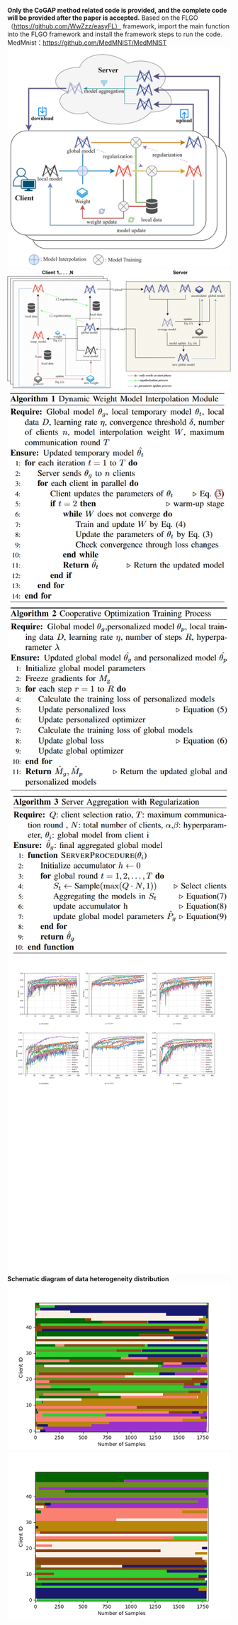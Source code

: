 **Only the CoGAP method related code is provided, and the complete code will be provided after the paper is accepted.**
Based on the FLGO（https://github.com/WwZzz/easyFL） framework, import the main function into the FLGO framework and install the framework steps to run the code.
MedMnist：https://github.com/MedMNIST/MedMNIST
![](Readme.assets/CoGAP框架图1.svg)
![](Readme.assets/CoGAP框架图2.svg)
![](Readme.assets/伪代码1.png)
![](Readme.assets/伪代码2.png)
![](Readme.assets/伪代码3.png)
![](Readme.assets/Res.svg)
**Schematic diagram of data heterogeneity distribution**
![](Readme.assets/res-17183508190744.png)
![](Readme.assets/res-17183508854808.png)
